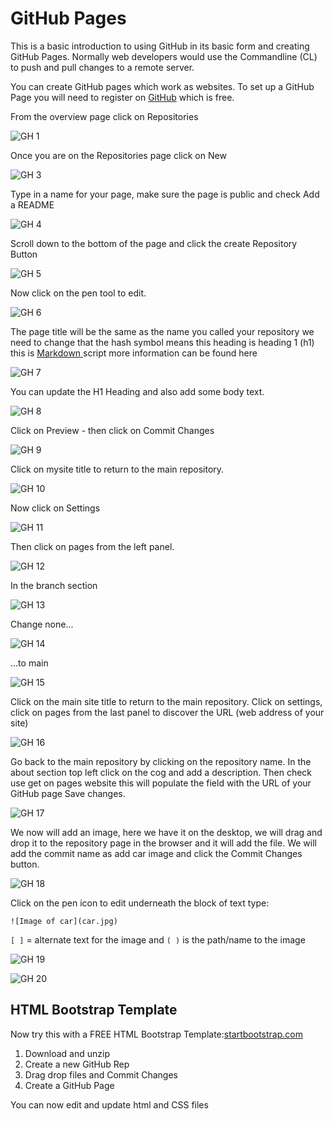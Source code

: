 # GitHub Pages

This is a basic introduction to using GitHub in its basic form and creating GitHub Pages. Normally web developers would use the Commandline (CL) to push and pull changes to a remote server.

You can create GitHub pages which work as websites. To set up a GitHub Page you will need to register on [GitHub](https://github.com/) which is free.

From the overview page click on Repositories

![GH 1](images/gh_pages_1.png)

Once you are on the Repositories page click on New

![GH 3](images/gh_pages_3.png)

Type in a name for your page, make sure the page is public and check Add a README

![GH 4](images/gh_pages_4.png)

Scroll down to the bottom of the page and click the create Repository Button

![GH 5](images/gh_pages_5.png)

Now click on the pen tool to edit.

![GH 6](images/gh_pages_6.png)

The page title will be the same as the name you called your repository we need to change that the hash symbol means this heading is heading 1 (h1) this is [Markdown ](https://github.com/adam-p/markdown-here/wiki/Markdown-Cheatsheet)script more information can be found here

![GH 7](images/gh_pages_7.png)

You can update the H1 Heading and also add some body text.

![GH 8](images/gh_pages_8.png)

Click on Preview - then click on Commit Changes

![GH 9](images/gh_pages_9.png)

Click on mysite title to return to the main repository.

![GH 10](images/gh_pages_10.png)

Now click on Settings

![GH 11](images/gh_pages_11.png)

Then click on pages from the left panel.

![GH 12](images/gh_pages_12.png)

In the branch section

![GH 13](images/gh_pages_13.png)

Change none...

![GH 14](images/gh_pages_14.png)

...to main

![GH 15](images/gh_pages_15.png)

Click on the main site title to return to the main repository. Click on settings, click on pages from the last panel to discover the URL (web address of your site)

![GH 16](images/git_1.gif)

Go back to the main repository by clicking on the repository name. In the about section top left click on the cog and add a description. Then check use get on pages website this will populate the field with the URL of your GitHub page Save changes.

![GH 17](images/git_2.gif)

We now will add an image, here we have it on the desktop, we will drag and drop it to the repository page in the browser and it will add the file. We will add the commit name as add car image and click the Commit Changes button.

![GH 18](images/git_3.gif)

Click on the pen icon to edit underneath the block of text type:

`![Image of car](car.jpg)`

`[ ]` = alternate text for the image and `( )` is the path/name to the image

![GH 19](images/git_4.gif)



![GH 20](images/git_5.gif)

## HTML Bootstrap Template

Now try this with a FREE HTML Bootstrap Template:[startbootstrap.com](https://startbootstrap.com/)

1. Download and unzip 
1. Create a new GitHub Rep
1. Drag drop files and Commit Changes
1. Create a GitHub Page

You can now edit and update html and CSS files



